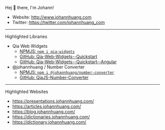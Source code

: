 Hej 👋 there, I'm Johann!

- Website: <http://www.johannhuang.com>
- Twitter: <https://twitter.com/johannhuang_com>

---

Highlighted Libraries

- Qia Web Widgets
    - [NPMJS: `npm i qia-widgets`](https://www.npmjs.com/package/qia-widgets)
    - [GitHub: Qia-Web-Widgets--Quickstart](https://github.com/johannhuang/Qia-Web-Widgets--Quickstart)
    - [GitHub: Qia-Web-Widgets--Quickstart--Angular](https://github.com/johannhuang/Qia-Web-Widgets--Quickstart--Angular)
- @johannhuang / Number Converter
    - [NPMJS: `npm i @johannhuang/number-converter`](https://www.npmjs.com/package/@johannhuang/number-converter)
    - [GitHub: QiaJS-Number-Converter](https://github.com/johannhuang/qiajslib--number-converter)

---

Highlighted Websites

- <https://presentations.johannhuang.com/>
- <https://articles.johannhuang.com/>
- <https://blog.johannhuang.com/>
- <https://dictionaries.johannhuang.com/>
- <https://dictionary.johannhuang.com/>
